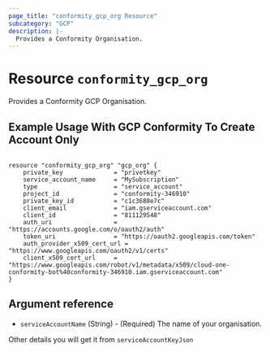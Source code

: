 ```yaml
---
page_title: "conformity_gcp_org Resource"
subcategory: "GCP"
description: |-
  Provides a Conformity Organisation.
---
```


# Resource `conformity_gcp_org`
Provides a Conformity GCP Organisation.

## Example Usage With GCP Conformity To Create Account Only
```hcl

resource "conformity_gcp_org" "gcp_org" {
    private_key              = "privetkey"
    service_account_name     = "MySubscription"
    type                     = "service_account"
    project_id               = "conformity-346910"
    private_key_id           = "c1c3688e7c"
    client_email             = "iam.gserviceaccount.com"
    client_id                = "811129548"
    auth_uri                 = "https://accounts.google.com/o/oauth2/auth"
    token_uri                = "https://oauth2.googleapis.com/token"
    auth_provider_x509_cert_url = "https://www.googleapis.com/oauth2/v1/certs"
    client_x509_cert_url     = "https://www.googleapis.com/robot/v1/metadata/x509/cloud-one-conformity-bot%40conformity-346910.iam.gserviceaccount.com"
}
```

## Argument reference
 - `serviceAccountName` (String) - (Required) The name of your organisation.
 
 Other details you will get it from `serviceAccountKeyJson`
 